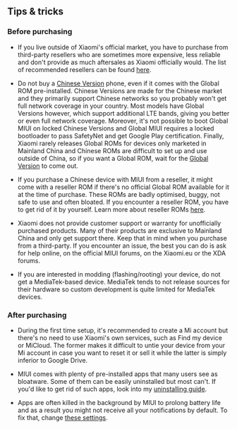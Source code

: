 ## Tips & tricks

### Before purchasing

* If you live outside of Xiaomi's official market, you have to purchase from third-party resellers who are sometimes more expensive, less reliable and don't provide as much aftersales as Xiaomi officially would. The list of recommended resellers can be found [here](Recommended_resellers.md).

* Do not buy a [Chinese Version](Regional_versions_of_Xiaomi_devices.md) phone, even if it comes with the Global ROM pre-installed. Chinese Versions are made for the Chinese market and they primarily support Chinese networks so you probably won't get full network coverage in your country. Most models have Global Versions however, which support additional LTE bands, giving you better or even full network coverage. Moreover, it's not possible to boot Global MIUI on locked Chinese Versions and Global MIUI requires a locked bootloader to pass SafetyNet and get Google Play certification. Finally, Xiaomi rarely releases Global ROMs for devices only marketed in Mainland China and Chinese ROMs are difficult to set up and use outside of China, so if you want a Global ROM, wait for the [Global Version](Regional_versions_of_Xiaomi_devices.md) to come out.

* If you purchase a Chinese device with MIUI from a reseller, it might come with a reseller ROM if there's no official Global ROM available for it at the time of purchase. These ROMs are badly optimised, buggy, not safe to use and often bloated. If you encounter a reseller ROM, you have to get rid of it by yourself. Learn more about reseller ROMs [here](About_custom_ROMs.md).

* Xiaomi does not provide customer support or warranty for unofficially purchased products. Many of their products are exclusive to Mainland China and only get support there. Keep that in mind when you purchase from a third-party. If you encounter an issue, the best you can do is ask for help online, on the official MIUI forums, on the Xiaomi.eu or the XDA forums.

* If you are interested in modding (flashing/rooting) your device, do not get a MediaTek-based device. MediaTek tends to not release sources for their hardware so custom development is quite limited for MediaTek devices.

### After purchasing

* During the first time setup, it's recommended to create a Mi account but there's no need to use Xiaomi's own services, such as Find my device or MiCloud. The former makes it difficult to untie your device from your Mi account in case you want to reset it or sell it while the latter is simply inferior to Google Drive.

* MIUI comes with plenty of pre-installed apps that many users see as bloatware. Some of them can be easily uninstalled but most can't. If you'd like to get rid of such apps, look into my [uninstalling guide](Uninstall_system_apps.md).

* Apps are often killed in the background by MIUI to prolong battery life and as a result you might not receive all your notifications by default. To fix that, change [these settings](Fix_notifications_on_MIUI.md).